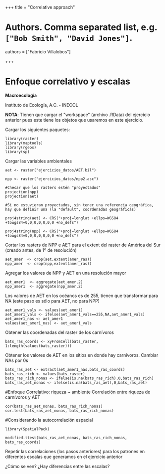 +++
title = "Correlative approach"

# Authors. Comma separated list, e.g. `["Bob Smith", "David Jones"]`.
authors = ["Fabricio Villalobos"]

  
+++

# Enfoque correlativo y escalas

**Macroecología**

Instituto de Ecología, A.C. - INECOL


**NOTA**: Tienen que cargar el "workspace" (archivo .RData) del ejercicio anterior pues este tiene los objetos que usaremos en este ejercicio.

Cargar los siguientes paquetes:
```{r eval=FALSE}
library(raster)
library(maptools)
library(rgeos)
library(sp)
```

Cargar las variables ambientales
```{r eval=FALSE} 
aet <- raster("ejercicios_datos/AET.bil")

npp <- raster("ejercicios_datos/npp2.asc")

#Checar que los rasters estén "proyectados"
projection(npp)
projection(aet)

#Si no estuvieran proyectados, sin tener una referencia geográfica, hay que definir una (la "default", coordenadas geográficas)

proj4string(aet) <- CRS("+proj=longlat +ellps=WGS84 +towgs84=0,0,0,0,0,0,0 +no_defs")

proj4string(npp) <- CRS("+proj=longlat +ellps=WGS84 +towgs84=0,0,0,0,0,0,0 +no_defs")
```

Cortar los rasters de NPP e AET para el extent del raster de América del Sur (creado antes, de 1º de resolución)
```{r eval=FALSE}
aet_amer  <- crop(aet,extent(amer_ras))
npp_amer  <- crop(npp,extent(amer_ras))
```

Agregar los valores de NPP y AET en una resolución mayor
```{r eval=FALSE}
aet_amer1  <- aggregate(aet_amer,2)
npp_amer1  <- aggregate(npp_amer,2)
```

Los valores de AET en los océanos es de 255, tienen que transformar para NA (este paso es sólo para AET, no para NPP)
```{r eval=FALSE}
aet_amer1_vals <- values(aet_amer1)
aet_amer1_vals <- ifelse(aet_amer1_vals==255,NA,aet_amer1_vals)
aet_amer1_nas <- aet_amer1
values(aet_amer1_nas) <- aet_amer1_vals
```

Obtener las coordenadas del raster de los carnívoros
```{r eval=FALSE}
bats_ras_coords <- xyFromCell(bats_raster, 1:length(values(bats_raster)))
```
Obtener los valores de AET en los sitios en donde hay carnívoros. Cambiar NAs por 0s
```{r eval=FALSE}
bats_ras_aet <- extract(aet_amer1_nas,bats_ras_coords)
bats_ras_rich <- values(bats_raster)
bats_ras_rich_nonas <- ifelse(is.na(bats_ras_rich),0,bats_ras_rich)
bats_ras_aet_nonas <- ifelse(is.na(bats_ras_aet),0,bats_ras_aet)
```

#Enfoque Correlativo: riqueza ~ ambiente
Correlación entre riqueza de carnívoros y AET
```{r eval=FALSE}
cor(bats_ras_aet_nonas, bats_ras_rich_nonas)
cor.test(bats_ras_aet_nonas, bats_ras_rich_nonas)
```

#Considerando la autocorrelación espacial
```{r eval=FALSE}
library(SpatialPack)

modified.ttest(bats_ras_aet_nonas, bats_ras_rich_nonas, bats_ras_coords)

```

Repetir las correlaciones (los pasos anteriores) para los patrones en diferentes escalas que generamos en el ejercicio anterior

¿Cómo se ven? 
¿Hay diferencias entre las escalas?
